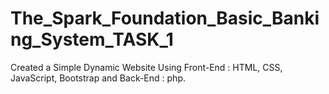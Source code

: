 # The_Spark_Foundation_Basic_Banking_System_TASK_1
Created a Simple Dynamic Website Using Front-End : HTML, CSS, JavaScript, Bootstrap and Back-End : php.
